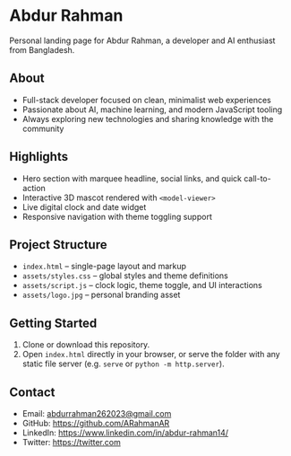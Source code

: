 # Abdur Rahman

Personal landing page for Abdur Rahman, a developer and AI enthusiast from Bangladesh.

## About
- Full-stack developer focused on clean, minimalist web experiences
- Passionate about AI, machine learning, and modern JavaScript tooling
- Always exploring new technologies and sharing knowledge with the community

## Highlights
- Hero section with marquee headline, social links, and quick call-to-action
- Interactive 3D mascot rendered with `<model-viewer>`
- Live digital clock and date widget
- Responsive navigation with theme toggling support

## Project Structure
- `index.html` – single-page layout and markup
- `assets/styles.css` – global styles and theme definitions
- `assets/script.js` – clock logic, theme toggle, and UI interactions
- `assets/logo.jpg` – personal branding asset

## Getting Started
1. Clone or download this repository.
2. Open `index.html` directly in your browser, or serve the folder with any static file server (e.g. `serve` or `python -m http.server`).

## Contact
- Email: abdurrahman262023@gmail.com
- GitHub: https://github.com/ARahmanAR
- LinkedIn: https://www.linkedin.com/in/abdur-rahman14/
- Twitter: https://twitter.com

